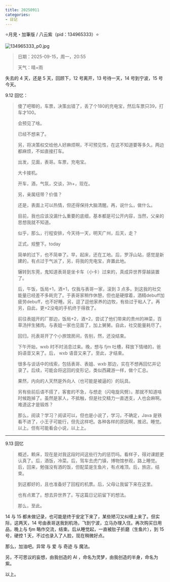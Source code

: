 ```yaml
---
title: 20250911
categories:
- 日记
---
```

⭐月見・加筆版 / 八云紫（pid：134965333）⭐

![134965333_p0.jpg](https://byyw-oss1.oss-cn-hangzhou.aliyuncs.com/img/2025/09/15-4e9e7a4ec46b483935d0a7f15a21c29d-134965333_p0.jpg.webp)

>日期：2025-09-15，周一，20:55
>
>天气：晴+雨

失去的 4 天，还是 5 天，回顾下，12 号离开，13 号待一天，14 号到宁波，15 号今天。

9.12 回忆：

>傻了吧唧的，车票，决策出错了，丢了个180的充电宝，然后车票只39，打车才100。
>
>会预见了啥。
>
>已经不想来了。
>
>另，将决策权交给他人好麻烦啊，不可预见性，在这不知道要等多久。两边都麻烦，不如直接打车。
>
>出发，见面，表哥。车票，充电宝。
>
>大卡接机。
>
>开车，酒，气氛，交谈，3h+，现在。
>
>另，亲属纽带？价值？
>
>还是，表面上可以热情，但还得保持大脑清醒。再，说什么，做什么。
>
>目前，我也应该没漏什么重要的底细，基本都是可公开内容，当然，父亲的思想我就不知道。
>
>似乎，那么，行程安排，今天待一天，明天广州，后天，走？
>
>正式，规整下。today
>
>简单的过下，也不简单了。早，起床，还在工地。后，罗浮山站，感觉是新建的，有点过于气派了，另，将我的充电宝，弃置此地。
>
>辗转到东莞，鬼知道表哥是坐卡车（小卡）过来的，真成异世界穿越装置了。
>
>后，午饭，饭局+1，酒+1，仅我与表哥一家，滚到 3 点多。到这我的社交能量已经差不多耗完了。于表哥家稍作休憩，但也是硬撑着，酒精debuff加疲劳debuff，也不好睡。另，逗了逗他家养的边牧，有些过于粘人了。再另，自此，更+2没电的手机终于得救了。
>
>前往表姐开的厂那边，饭局+2，酒+2，尝试了他们带来的贵州的神菜，百草汤拌生猪肉。与表姐一家也见面了，加上舅舅。自此，社交能量耗尽了。
>
>回归，托表哥开了个小旅馆房间，告别，然，还没结束。
>
>下午开始，wxb 时不时消息过来。晚，想与 fjm 吐槽，释放下情绪的，爸妈语音又来了。后， wxb 语音又来了。至此，才结束。
>
>很多与谈话中的线索，包括表哥、表姐、wxb 那边，实在不想再回忆并记录了。后续，可能会将这回的变形记，类似西藏游一样，做个汇总。
>
>果然，内向的人天然是外向人（也可能是被逼的）的玩具。
>
>另有些前后语不搭了，客套的不急，与想走（闪电旋风劈）。那就不知道啥时候跑掉了。虽然是家人，不抵触，但是社交精力一直透支，人也会麻啊。难道这才是锻炼？
>
>那么，阅读？学习？阅读可以，但也是小说了，学习，不确定，Java 是铁看不进了，小王子可能行，但先这样吧。各种各样的原因啊，推迟。睡觉。以上。但有可能看会小说，以上上。

---

9.13 回忆

>概述，赖床，现在是对我这段时间这些行为的惩罚吗。看样子，得对课题更认真了。后，酒饭，冷菜。后，驾车去虎门镇，博物馆参观，路上睡觉。后，回来，勉强没有酒的饭，但配菜是生鱼片，有点难顶。后，旅店，结束。
>
>到这都好的，且也准备好了回程的机票。后，父母让我留下来在这里。
>
>也有点累了。想去异世界了。写这篇日记前留下的想法。
>
>那么，至此。

14 与 15 都未做记录，也可能是终于安定下来了，某些陋习又纠缠上来了。但实际，这两天，14 号由表哥送我到机场，飞到宁波，立马办理入住。再次购买日用品，晚上与 fjm 略作交流，结束。后从睡觉起，一直被肚子折磨（生鱼片），到 15 号，硬控 1 天，不过也录入了人脸，现在稍微好点。

那么，加油吧。异常 与 爱 与 奇迹 与 魔法。

另，不可思议的妄想，由我创造的 AI ，命名为灵梦，由我创造的半身，命名为 紫。

以上。
